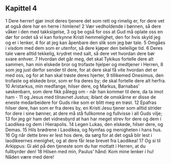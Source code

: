 ## Kapittel 4

1 Dere herrer! gjør imot deres tjenere det som rett og rimelig er, for dere vet at også dere har en herre i himlene!
2 Vær vedholdende i bønnen, så dere våker i den med takksigelse,
3 og be også for oss at Gud må oplate oss en dør for ordet så vi kan forkynne Kristi hemmelighet, den for hvis skyld jeg og er i lenker,
4 for at jeg kan åpenbare den slik som jeg bør tale.
5 Omgåes i visdom med dem som er utenfor, så dere kjøper den beleilige tid.
6 Deres tale være alltid tekkelig, krydret med salt, så dere vet hvordan dere bør svare enhver.
7 Hvordan det går meg, det skal Tykikus fortelle dere alt sammen, han min elskede bror og trofaste hjelper og medtjener i Herren,
8 som jeg just derfor sender til dere, for at dere skal få vite hvordan det er med oss, og for at han skal trøste deres hjerter,
9 tillikemed Onesimus, den trofaste og elskede bror, som er fra deres by; de skal fortelle dere alt herfra.
10 Aristarkus, min medfange, hilser dere, og Markus, Barnabas' søskenbarn, som dere fikk pålegg om - når han kommer til dere, da ta imot ham -
11 og Jesus med tilnavnet Justus; iblant de omskårne er disse de eneste medarbeidere for Guds rike som er blitt meg en trøst.
12 Epafras hilser dere, han som er fra deres by, en Kristi Jesu tjener som alltid strider for dere i sine bønner, at dere må stå fullkomne og fullvisse i all Guds vilje;
13 for jeg gir ham det vidnesbyrd at han har meget strev for dere og dem i Laodikea og dem i Hierapolis.
14 Legen Lukas, den elskede, hilser dere, og Demas.
15 Hils brødrene i Laodikea, og Nymfas og menigheten i hans hus.
16 Og når dette brev er lest hos dere, da sørg for at det også blir lest i laodikeernes menighet, og at dere får lese brevet fra Laodikea!
17 Og si til Arkippus: Gi akt på den tjeneste som du har mottatt i Herren, at du fullbyrder den!
18 Hilsen med min, Paulus' hånd: Kom mine lenker i hu! Nåden være med dere!
